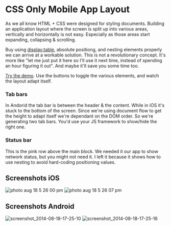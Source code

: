 # CSS Only Mobile App Layout


As we all know HTML + CSS were designed for styling documents.
Building an application layout where the screen is split up into various areas, vertically and horizontally is not easy.
Especially as those areas start expanding, collapsing & scrolling.

Buy using [display:table](http://caniuse.com/css-table), absolute positiong, and nesting elements properly we can arrive at a workable solution.
This is not a revolutionary concept. It's more like "let me just put it here so I'll use it next time, instead of spending an hour figuring it out".
And maybe it'll save you some time too.

[Try the demo](https://rawgit.com/p3drosola/css-mobile-app-layout/master/index.html). Use the buttons to toggle the various elements, and watch the layout adapt itself.

### Tab bars

In Andorid the tab bar is between the header & the content. While in iOS it's stuck to the bottom of the screen. Since we're using document flow to get the height to adapt itself we're dependant on the DOM order. So we're generating two tab bars. You'd use your JS framework to show/hide the right one.

### Status bar

This is the pink row above the main block. We needed it our app to show network status, but you might not need it. I left it because it shows how to use nesting to avoid hard-coding positioning values.

## Screenshots iOS
![photo aug 18 5 26 00 pm](https://cloud.githubusercontent.com/assets/520550/3954057/6c01b560-26f2-11e4-85bf-ff93b0e30ecd.png)
![photo aug 18 5 26 07 pm](https://cloud.githubusercontent.com/assets/520550/3954056/6c0eab6c-26f2-11e4-81b0-c3d03e3d237c.png)

## Screenshots Android

![screenshot_2014-08-18-17-25-10](https://cloud.githubusercontent.com/assets/520550/3954059/6c53f5a0-26f2-11e4-863c-1adbd422cee2.png)
![screenshot_2014-08-18-17-25-16](https://cloud.githubusercontent.com/assets/520550/3954086/a82a185c-26f2-11e4-91e7-db094e6a4b90.png)
